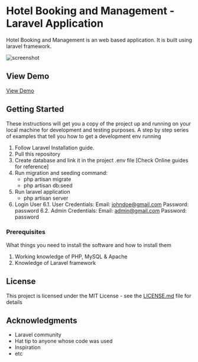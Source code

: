 # Hotel Booking and Management - Laravel Application
Hotel Booking and Management is an web based application. It is built using laravel framework.

![screenshot](https://github.com/dilipraya/hotel/blob/master/webpage_screenshot.png?raw=true)

## View Demo

[View Demo](http://hotel.dilipraya.com)

## Getting Started

These instructions will get you a copy of the project up and running on your local machine for development and testing purposes.
A step by step series of examples that tell you how to get a development env running
1. Follow Laravel Installation guide.
2. Pull this repository
3. Create database and link it in the project .env file [Check Online guides for reference]
4. Run migration and seeding command:
	- php artisan migrate
	- php artisan db:seed
5. Run laravel application
	- php artisan server
6. Login User
	6.1. User Credentials: 
		Email: johndoe@gmail.com
		Password: password
	6.2. Admin Credentials:
		Email: admin@gmail.com
		Password: password

### Prerequisites

What things you need to install the software and how to install them

1. Working knowledge of PHP, MySQL & Apache
2. Knowledge of Laravel framework

## License

This project is licensed under the MIT License - see the [LICENSE.md](LICENSE.md) file for details

## Acknowledgments

* Laravel community
* Hat tip to anyone whose code was used
* Inspiration
* etc


